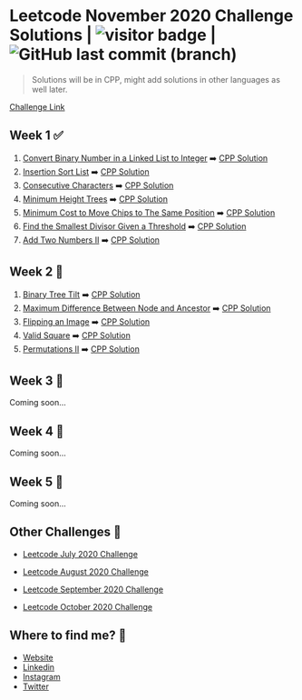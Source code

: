 # Leetcode November 2020 Challenge Solutions | <img src="https://visitor-badge.laobi.icu/badge?page_id=akashrajpurohit.leetcode-november-2020" alt="visitor badge"/> | ![GitHub last commit (branch)](https://img.shields.io/github/last-commit/AkashRajpurohit/leetcode-november-2020-challenge/master)

> Solutions will be in CPP, might add solutions in other languages as well later.

[Challenge Link](https://leetcode.com/explore/challenge/card/november-leetcoding-challenge/)

## Week 1 ✅
1. [Convert Binary Number in a Linked List to Integer](https://leetcode.com/explore/challenge/card/november-leetcoding-challenge/564/week-1-november-1st-november-7th/3516/) ➡️ [CPP Solution](Week1/getDecimalValue.cpp)
2. [Insertion Sort List](https://leetcode.com/explore/challenge/card/november-leetcoding-challenge/564/week-1-november-1st-november-7th/3517/) ➡️ [CPP Solution](Week1/insertionSortList.cpp)
3. [Consecutive Characters](https://leetcode.com/explore/challenge/card/november-leetcoding-challenge/564/week-1-november-1st-november-7th/3518/) ➡️ [CPP Solution](Week1/maxPower.cpp)
4. [Minimum Height Trees](https://leetcode.com/explore/challenge/card/november-leetcoding-challenge/564/week-1-november-1st-november-7th/3519/) ➡️ [CPP Solution](Week1/findMinHeightTrees.cpp)
5. [Minimum Cost to Move Chips to The Same Position](https://leetcode.com/explore/challenge/card/november-leetcoding-challenge/564/week-1-november-1st-november-7th/3520/) ➡️ [CPP Solution](Week1/minCostToMoveChips.cpp)
6. [Find the Smallest Divisor Given a Threshold](https://leetcode.com/explore/challenge/card/november-leetcoding-challenge/564/week-1-november-1st-november-7th/3521/) ➡️ [CPP Solution](Week1/smallestDivisor.cpp)
7. [Add Two Numbers II](https://leetcode.com/explore/challenge/card/november-leetcoding-challenge/564/week-1-november-1st-november-7th/3522/) ➡️ [CPP Solution](Week1/addTwoNumbers.cpp)

## Week 2 🚧
1. [Binary Tree Tilt](https://leetcode.com/explore/challenge/card/november-leetcoding-challenge/565/week-2-november-8th-november-14th/3524/) ➡️ [CPP Solution](Week2/findTilt.cpp)
2. [Maximum Difference Between Node and Ancestor](https://leetcode.com/explore/challenge/card/november-leetcoding-challenge/565/week-2-november-8th-november-14th/3525/) ➡️ [CPP Solution](Week2/maxAncestorDiff.cpp)
3. [Flipping an Image](https://leetcode.com/explore/challenge/card/november-leetcoding-challenge/565/week-2-november-8th-november-14th/3526/) ➡️ [CPP Solution](Week2/flipAndInvertImage.cpp)
4. [Valid Square](https://leetcode.com/explore/challenge/card/november-leetcoding-challenge/565/week-2-november-8th-november-14th/3527/) ➡️ [CPP Solution](Week2/validSquare.cpp)
5. [Permutations II](https://leetcode.com/explore/challenge/card/november-leetcoding-challenge/565/week-2-november-8th-november-14th/3528/) ➡️ [CPP Solution](Week2/permuteUnique.cpp)

## Week 3 🚧
Coming soon...

## Week 4 🚧
Coming soon...

## Week 5 🚧
Coming soon...

## Other Challenges 💪

- [Leetcode July 2020 Challenge](https://github.com/AkashRajpurohit/leetcode-july-2020-challenge)

- [Leetcode August 2020 Challenge](https://github.com/AkashRajpurohit/leetcode-august-2020-challenge)

- [Leetcode September 2020 Challenge](https://github.com/AkashRajpurohit/leetcode-september-2020-challenge)

- [Leetcode October 2020 Challenge](https://github.com/AkashRajpurohit/leetcode-october-2020-challenge)
  
## Where to find me? 🌟

- [Website](https://akashrajpurohit.cf/)
- [Linkedin](https://www.linkedin.com/in/AkashRajpurohit)
- [Instagram](https://www.instagram.com/akashwho.codes)
- [Twitter](https://www.twitter.com/AkashWhoCodes)